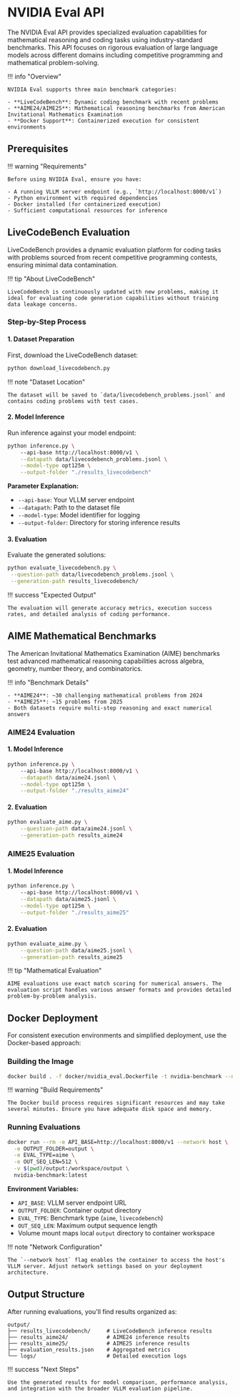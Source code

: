 # NVIDIA Eval API

The NVIDIA Eval API provides specialized evaluation capabilities for mathematical reasoning and coding tasks using industry-standard benchmarks. This API focuses on rigorous evaluation of large language models across different domains including competitive programming and mathematical problem-solving.

!!! info "Overview"
    
    NVIDIA Eval supports three main benchmark categories:
    
    - **LiveCodeBench**: Dynamic coding benchmark with recent problems
    - **AIME24/AIME25**: Mathematical reasoning benchmarks from American Invitational Mathematics Examination
    - **Docker Support**: Containerized execution for consistent environments

## Prerequisites

!!! warning "Requirements"
    
    Before using NVIDIA Eval, ensure you have:
    
    - A running VLLM server endpoint (e.g., `http://localhost:8000/v1`)
    - Python environment with required dependencies
    - Docker installed (for containerized execution)
    - Sufficient computational resources for inference

## LiveCodeBench Evaluation

LiveCodeBench provides a dynamic evaluation platform for coding tasks with problems sourced from recent competitive programming contests, ensuring minimal data contamination.

!!! tip "About LiveCodeBench"
    
    LiveCodeBench is continuously updated with new problems, making it ideal for evaluating code generation capabilities without training data leakage concerns.

### Step-by-Step Process

#### 1. Dataset Preparation

First, download the LiveCodeBench dataset:

```bash
python download_livecodebench.py
```

!!! note "Dataset Location"
    
    The dataset will be saved to `data/livecodebench_problems.jsonl` and contains coding problems with test cases.

#### 2. Model Inference

Run inference against your model endpoint:

```bash
python inference.py \         
    --api-base http://localhost:8000/v1 \
    --datapath data/livecodebench_problems.jsonl \
    --model-type opt125m \
    --output-folder "./results_livecodebench"  
```

**Parameter Explanation:**

- `--api-base`: Your VLLM server endpoint
- `--datapath`: Path to the dataset file
- `--model-type`: Model identifier for logging
- `--output-folder`: Directory for storing inference results

#### 3. Evaluation

Evaluate the generated solutions:

```bash
python evaluate_livecodebench.py \
 --question-path data/livecodebench_problems.jsonl \
 --generation-path results_livecodebench/
```

!!! success "Expected Output"
    
    The evaluation will generate accuracy metrics, execution success rates, and detailed analysis of coding performance.

## AIME Mathematical Benchmarks

The American Invitational Mathematics Examination (AIME) benchmarks test advanced mathematical reasoning capabilities across algebra, geometry, number theory, and combinatorics.

!!! info "Benchmark Details"
    
    - **AIME24**: ~30 challenging mathematical problems from 2024
    - **AIME25**: ~15 problems from 2025 
    - Both datasets require multi-step reasoning and exact numerical answers

### AIME24 Evaluation

#### 1. Model Inference

```bash
python inference.py \         
    --api-base http://localhost:8000/v1 \
    --datapath data/aime24.jsonl \
    --model-type opt125m \
    --output-folder "./results_aime24"  
```

#### 2. Evaluation

```bash
python evaluate_aime.py \
    --question-path data/aime24.jsonl \
    --generation-path results_aime24
```

### AIME25 Evaluation

#### 1. Model Inference

```bash
python inference.py \         
    --api-base http://localhost:8000/v1 \
    --datapath data/aime25.jsonl \
    --model-type opt125m \
    --output-folder "./results_aime25"  
```

#### 2. Evaluation

```bash
python evaluate_aime.py \
    --question-path data/aime25.jsonl \
    --generation-path results_aime25
```

!!! tip "Mathematical Evaluation"
    
    AIME evaluations use exact match scoring for numerical answers. The evaluation script handles various answer formats and provides detailed problem-by-problem analysis.

## Docker Deployment

For consistent execution environments and simplified deployment, use the Docker-based approach:

### Building the Image

```bash
docker build . -f docker/nvidia_eval.Dockerfile -t nvidia-benchmark --no-cache
```

!!! warning "Build Requirements"
    
    The Docker build process requires significant resources and may take several minutes. Ensure you have adequate disk space and memory.

### Running Evaluations

```bash
docker run --rm -e API_BASE=http://localhost:8000/v1 --network host \
  -e OUTPUT_FOLDER=output \
  -e EVAL_TYPE=aime \
  -e OUT_SEQ_LEN=512 \
  -v $(pwd)/output:/workspace/output \
  nvidia-benchmark:latest
```

**Environment Variables:**

- `API_BASE`: VLLM server endpoint URL
- `OUTPUT_FOLDER`: Container output directory
- `EVAL_TYPE`: Benchmark type (`aime`, `livecodebench`)
- `OUT_SEQ_LEN`: Maximum output sequence length
- Volume mount maps local `output` directory to container workspace

!!! note "Network Configuration"
    
    The `--network host` flag enables the container to access the host's VLLM server. Adjust network settings based on your deployment architecture.

## Output Structure

After running evaluations, you'll find results organized as:

```
output/
├── results_livecodebench/     # LiveCodeBench inference results
├── results_aime24/            # AIME24 inference results  
├── results_aime25/            # AIME25 inference results
├── evaluation_results.json    # Aggregated metrics
└── logs/                      # Detailed execution logs
```

!!! success "Next Steps"
    
    Use the generated results for model comparison, performance analysis, and integration with the broader VLLM evaluation pipeline.
